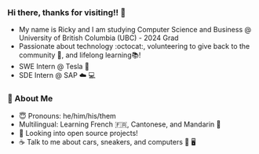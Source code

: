 ### Hi there, thanks for visiting!! 👋
- My name is Ricky and I am studying Computer Science and Business @ University of British Columbia (UBC) - 2024 Grad
- Passionate about technology :octocat:, volunteering to give back to the community 🌱, and lifelong learning📚!
- SWE Intern @ Tesla 🚗
- SDE Intern @ SAP ☁️ 💻 

### 📘 About Me
- 😇   Pronouns: he/him/his/them
- Multilingual: Learning French 🇫🇷, Cantonese, and Mandarin 🍊 
- 📂   Looking into open source projects!
- ☕   Talk to me about cars, sneakers, and computers 🚗 🖥 

